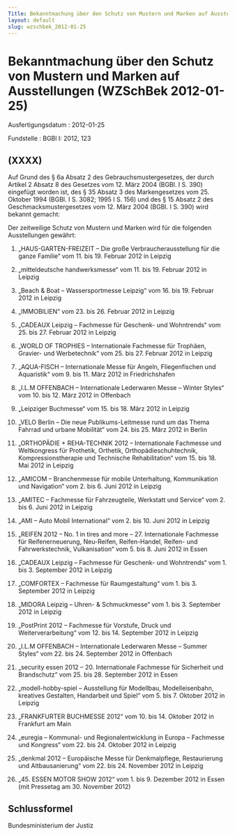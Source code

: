 ```yaml
---
Title: Bekanntmachung über den Schutz von Mustern und Marken auf Ausstellungen
layout: default
slug: wzschbek_2012-01-25
---
```


# Bekanntmachung über den Schutz von Mustern und Marken auf Ausstellungen (WZSchBek 2012-01-25)

Ausfertigungsdatum
:   2012-01-25

Fundstelle
:   BGBl I: 2012, 123


## (XXXX)

Auf Grund des § 6a Absatz 2 des Gebrauchsmustergesetzes, der durch
Artikel 2 Absatz 8 des Gesetzes vom 12. März 2004 (BGBl. I S. 390)
eingefügt worden ist, des § 35 Absatz 3 des Markengesetzes vom 25.
Oktober 1994 (BGBl. I S. 3082; 1995 I S. 156) und des § 15 Absatz 2
des Geschmacksmustergesetzes vom 12. März 2004 (BGBl. I S. 390) wird
bekannt gemacht:

Der zeitweilige Schutz von Mustern und Marken wird für die folgenden
Ausstellungen gewährt:

1.  „HAUS-GARTEN-FREIZEIT – Die große Verbraucherausstellung für die ganze
    Familie“
    vom 11. bis 19. Februar 2012 in Leipzig


2.  „mitteldeutsche handwerksmesse“
    vom 11. bis 19. Februar 2012 in Leipzig


3.  „Beach & Boat – Wassersportmesse Leipzig“
    vom 16. bis 19. Februar 2012 in Leipzig


4.  „IMMOBILIEN“
    vom 23. bis 26. Februar 2012 in Leipzig


5.  „CADEAUX Leipzig – Fachmesse für Geschenk- und Wohntrends“
    vom 25. bis 27. Februar 2012 in Leipzig


6.  „WORLD OF TROPHIES – Internationale Fachmesse für Trophäen, Gravier-
    und Werbetechnik“
    vom 25. bis 27. Februar 2012 in Leipzig


7.  „AQUA-FISCH – Internationale Messe für Angeln, Fliegenfischen und
    Aquaristik“
    vom 9. bis 11. März 2012 in Friedrichshafen


8.  „I.L.M OFFENBACH – Internationale Lederwaren Messe – Winter Styles“
    vom 10. bis 12. März 2012 in Offenbach


9.  „Leipziger Buchmesse“
    vom 15. bis 18. März 2012 in Leipzig


10. „VELO Berlin – Die neue Publikums-Leitmesse rund um das Thema Fahrrad
    und urbane Mobilität“
    vom 24. bis 25. März 2012 in Berlin


11. „ORTHOPÄDIE + REHA-TECHNIK 2012 – Internationale Fachmesse und
    Weltkongress für Prothetik, Orthetik, Orthopädieschuhtechnik,
    Kompressionstherapie und Technische Rehabilitation“
    vom 15. bis 18. Mai 2012 in Leipzig


12. „AMICOM – Branchenmesse für mobile Unterhaltung, Kommunikation und
    Navigation“
    vom 2. bis 6. Juni 2012 in Leipzig


13. „AMITEC – Fachmesse für Fahrzeugteile, Werkstatt und Service“
    vom 2. bis 6. Juni 2012 in Leipzig


14. „AMI – Auto Mobil International“
    vom 2. bis 10. Juni 2012 in Leipzig


15. „REIFEN 2012 – No. 1 in tires and more – 27. Internationale Fachmesse
    für Reifenerneuerung, Neu-Reifen, Reifen-Handel, Reifen- und
    Fahrwerkstechnik, Vulkanisation“
    vom 5. bis 8. Juni 2012 in Essen


16. „CADEAUX Leipzig – Fachmesse für Geschenk- und Wohntrends“
    vom 1. bis 3. September 2012 in Leipzig


17. „COMFORTEX – Fachmesse für Raumgestaltung“
    vom 1. bis 3. September 2012 in Leipzig


18. „MIDORA Leipzig – Uhren- & Schmuckmesse“
    vom 1. bis 3. September 2012 in Leipzig


19. „PostPrint 2012 – Fachmesse für Vorstufe, Druck und
    Weiterverarbeitung“
    vom 12. bis 14. September 2012 in Leipzig


20. „I.L.M OFFENBACH – Internationale Lederwaren Messe – Summer Styles“
    vom 22. bis 24. September 2012 in Offenbach


21. „security essen 2012 – 20. Internationale Fachmesse für Sicherheit und
    Brandschutz“
    vom 25. bis 28. September 2012 in Essen


22. „modell-hobby-spiel – Ausstellung für Modellbau, Modelleisenbahn,
    kreatives Gestalten, Handarbeit und Spiel“
    vom 5. bis 7. Oktober 2012 in Leipzig


23. „FRANKFURTER BUCHMESSE 2012“
    vom 10. bis 14. Oktober 2012 in Frankfurt am Main


24. „euregia – Kommunal- und Regionalentwicklung in Europa – Fachmesse und
    Kongress“
    vom 22. bis 24. Oktober 2012 in Leipzig


25. „denkmal 2012 – Europäische Messe für Denkmalpflege, Restaurierung und
    Altbausanierung“
    vom 22. bis 24. November 2012 in Leipzig


26. „45. ESSEN MOTOR SHOW 2012“
    vom 1. bis 9. Dezember 2012 in Essen
    (mit Pressetag am 30. November 2012)





## Schlussformel

Bundesministerium der Justiz

